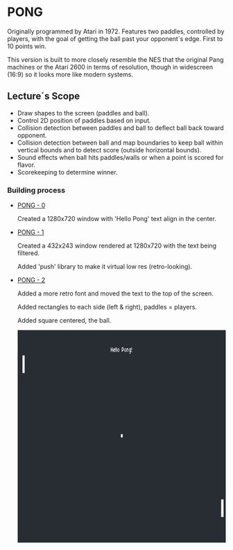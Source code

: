 # PONG

Originally programmed by Atari in 1972. Features two paddles, controlled by players, with the goal of getting the ball past your opponent´s edge.
First to 10 points win.

This version is built to more closely resemble the NES that the original Pang machines or the Atari 2600 in terms of resolution, though in widescreen
(16:9) so it looks more like modern systems.

## Lecture´s Scope

-   Draw shapes to the screen (paddles and ball).
-   Control 2D position of paddles based on input.
-   Collision detection between paddles and ball to deflect ball back toward opponent.
-   Collision detection between ball and map boundaries to keep ball within vertical bounds and to detect score (outside horizontal bounds).
-   Sound effects when ball hits paddles/walls or when a point is scored for flavor.
-   Scorekeeping to determine winner.

### Building process

-   [PONG - 0](pong-0)

    Created a 1280x720 window with 'Hello Pong' text align in the center.

-   [PONG - 1](pong-1)

    Created a 432x243 window rendered at 1280x720 with the text being filtered.

    Added 'push' library to make it virtual low res (retro-looking).

-   [PONG - 2](pong-2)

    Added a more retro font and moved the text to the top of the screen.

    Added rectangles to each side (left & right), paddles = players.

    Added square centered, the ball.

    <img src="./images/pong-2.png" width="894" height="489">
